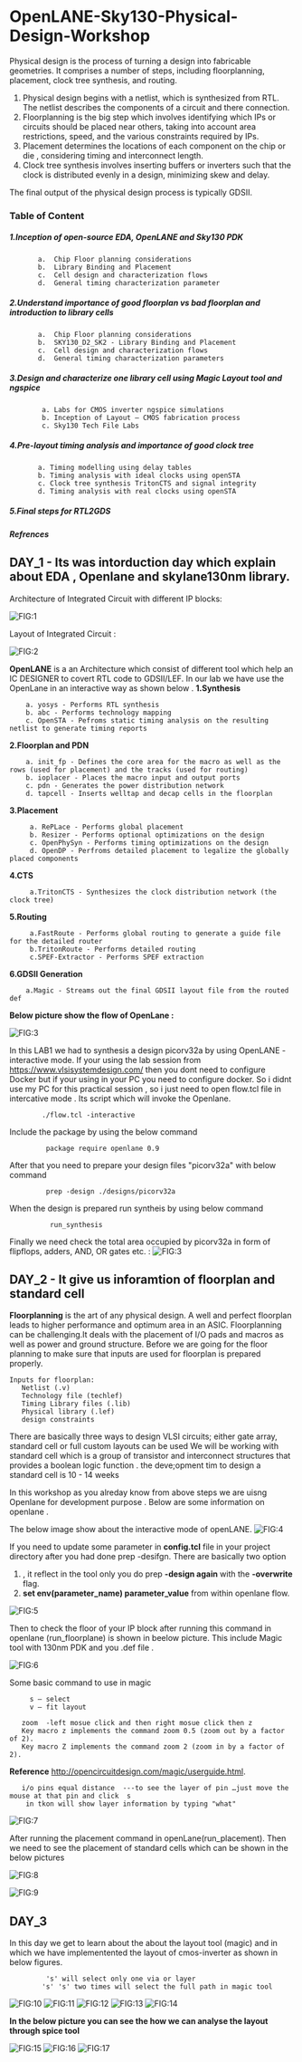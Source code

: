 # OpenLANE-Sky130-Physical-Design-Workshop
Physical design is the process of turning a design into fabricable geometries. It comprises a number of steps, including floorplanning, placement, clock tree synthesis, and routing. 
  1. Physical design begins with a netlist, which is synthesized from RTL. The netlist describes the components of a circuit and there connection.
  2. Floorplanning is the big step which involves identifying which IPs or circuits should be placed near others, taking into account area restrictions, speed, and                 the various constraints required by IPs.
  3. Placement determines the locations of each component on the chip or die , considering timing and interconnect length. 
  4. Clock tree synthesis involves inserting buffers or inverters such that the clock is distributed evenly in a design, minimizing skew and delay. 

The final output of the physical design process is typically GDSII.

### Table of Content
   ##### 1.Inception of open-source EDA, OpenLANE and Sky130 PDK
           a.  Chip Floor planning considerations
           b.  Library Binding and Placement
           c.  Cell design and characterization flows
           d.  General timing characterization parameter
   ##### 2.Understand importance of good floorplan vs bad floorplan and introduction to library cells
           a.  Chip Floor planning considerations
           b.  SKY130_D2_SK2 - Library Binding and Placement
           c.  Cell design and characterization flows
           d.  General timing characterization parameters
   ##### 3.Design and characterize one library cell using Magic Layout tool and ngspice
            a. Labs for CMOS inverter ngspice simulations
            b. Inception of Layout – CMOS fabrication process
            c. Sky130 Tech File Labs
   ##### 4.Pre-layout timing analysis and importance of good clock tree
           a. Timing modelling using delay tables
           b. Timing analysis with ideal clocks using openSTA
           c. Clock tree synthesis TritonCTS and signal integrity
           d. Timing analysis with real clocks using openSTA
   ##### 5.Final steps for RTL2GDS
   ##### Refrences


## DAY_1 - Its was intorduction day which explain about EDA , Openlane and skylane130nm library.
   Architecture of Integrated Circuit with different IP blocks:
   
   ![FIG:1](https://github.com/ripudamank2/OpenLANE-Sky130-Physical-Design-Workshop/blob/main/IC.PNG)

   Layout of Integrated Circuit :
   
   ![FIG:2](https://github.com/ripudamank2/OpenLANE-Sky130-Physical-Design-Workshop/blob/main/layout_IC.PNG)
   
  
 **OpenLANE** is a an Architecture which consist of different tool which help an IC DESIGNER to covert RTL code to GDSII/LEF. In our lab we have use the OpenLane in an interactive way as shown below .
  **1.Synthesis**
  
        a. yosys - Performs RTL synthesis
        b. abc - Performs technology mapping
        c. OpenSTA - Pefroms static timing analysis on the resulting netlist to generate timing reports
 
 **2.Floorplan and PDN**
 
        a. init_fp - Defines the core area for the macro as well as the rows (used for placement) and the tracks (used for routing)
        b. ioplacer - Places the macro input and output ports
        c. pdn - Generates the power distribution network
        d. tapcell - Inserts welltap and decap cells in the floorplan

  **3.Placement**

         a. RePLace - Performs global placement
         b. Resizer - Performs optional optimizations on the design
         c. OpenPhySyn - Performs timing optimizations on the design
         d. OpenDP - Perfroms detailed placement to legalize the globally placed components
  
  **4.CTS**
  
         a.TritonCTS - Synthesizes the clock distribution network (the clock tree)
  **5.Routing**

         a.FastRoute - Performs global routing to generate a guide file for the detailed router
         b.TritonRoute - Performs detailed routing
         c.SPEF-Extractor - Performs SPEF extraction
  **6.GDSII Generation**
        
        a.Magic - Streams out the final GDSII layout file from the routed def

**Below picture show the flow of OpenLane :**

   ![FIG:3](https://github.com/ripudamank2/OpenLANE-Sky130-Physical-Design-Workshop/blob/main/openlane.flow.1.png)
   
   
   
   
   
   
   
   
  In this LAB1 we had to synthesis a design picorv32a by using OpenLANE -interactive mode.
  If your using the lab session from https://www.vlsisystemdesign.com/ then you dont need to configure Docker but if your using in your PC you need to configure docker.
  So i didnt use my PC for this practical session , so i just need to open flow.tcl file in intercative mode . Its script which will invoke the Openlane. 
  
            ./flow.tcl -interactive
  
  Include the package by using the below command

             package require openlane 0.9
             
  After that you need to prepare your design files "picorv32a" with below command

             prep -design ./designs/picorv32a
             
  When the design is prepared run syntheis by using below command

              run_synthesis
          
  Finally we need check the total area occupied by picorv32a in form of flipflops, adders, AND, OR gates etc. :
        ![FIG:3](https://github.com/ripudamank2/OpenLANE-Sky130-Physical-Design-Workshop/blob/main/image.png)
    
    
    
## DAY_2 - It give us inforamtion of floorplan and standard cell   

  **Floorplanning** is the art of any physical design. A well and perfect floorplan leads to higher performance and optimum area in an ASIC.
  Floorplanning can be challenging.It deals with the placement of I/O pads and macros as well as power and ground structure.
  Before we are going for the floor planning to make sure that inputs are used for floorplan is prepared properly.

    Inputs for floorplan:
       Netlist (.v)
       Technology file (techlef)
       Timing Library files (.lib)
       Physical library (.lef)
       design constraints 
       
  
  There are basically three ways to design VLSI circuits; either gate array, standard cell or full custom layouts can be used
  We will be working with standard cell which is a group of transistor and interconnect structures that provides a boolean logic function . the deve;opment tim to design a        standard cell is 10 - 14 weeks 
   
In this workshop as you alreday know from above steps we are uisng Openlane for development purpose . Below are some information on openlane .

   The below image show about the interactive mode of openLANE.
   ![FIG:4](https://github.com/ripudamank2/OpenLANE-Sky130-Physical-Design-Workshop/blob/main/openlane.JPG)
   
   If you need to update some parameter in **config.tcl** file in your project directory after you had done prep -desifgn.
   There are basically two option 
   1. , it reflect in the tool only you do prep **-design again** with the **-overwrite** flag.  
   2.  **set env(parameter_name) parameter_value**  from within openlane flow.
   
   ![FIG:5](https://github.com/ripudamank2/OpenLANE-Sky130-Physical-Design-Workshop/blob/main/openl.JPG)
   
   
   Then to check the floor of your IP block after running this command in openlane (run_floorplane) is shown in beelow picture.
   This include Magic tool with 130nm PDK and you .def file .
   
   ![FIG:6](https://github.com/ripudamank2/OpenLANE-Sky130-Physical-Design-Workshop/blob/main/floorplan.JPG)
   
   Some basic command to use in magic 
           
         s – select
         v — fit layout
       
       zoom  -left mosue click and then right mosue click then z 
       Key macro z implements the command zoom 0.5 (zoom out by a factor of 2).
       Key macro Z implements the command zoom 2 (zoom in by a factor of 2).
   **Reference**    http://opencircuitdesign.com/magic/userguide.html. 
   
       i/o pins equal distance  ---to see the layer of pin …just move the mouse at that pin and click  s 
        in tkon will show layer information by typing "what"  

   
   ![FIG:7](https://github.com/ripudamank2/OpenLANE-Sky130-Physical-Design-Workshop/blob/main/tkon_placem.JPG)
   
   
   After running the placement command in openLane(run_placement). Then we need to see the placement of standard cells which can be shown in the below pictures 
   
   ![FIG:8](https://github.com/ripudamank2/OpenLANE-Sky130-Physical-Design-Workshop/blob/main/place_command.JPG)
   
   ![FIG:9](https://github.com/ripudamank2/OpenLANE-Sky130-Physical-Design-Workshop/blob/main/after_placement.JPG)
   
   
 ## DAY_3 
 In this day we get to learn about the about the layout tool (magic) and in which we have implementented the layout of cmos-inverter as  shown in below figures. 
            
             's' will select only one via or layer 
            's' 's' two times will select the full path in magic tool 
     
   ![FIG:10](https://github.com/ripudamank2/OpenLANE-Sky130-Physical-Design-Workshop/blob/main/nmos.JPG)
   ![FIG:11](https://github.com/ripudamank2/OpenLANE-Sky130-Physical-Design-Workshop/blob/main/pmos.JPG)
   ![FIG:12](https://github.com/ripudamank2/OpenLANE-Sky130-Physical-Design-Workshop/blob/main/out_connection.JPG)
   ![FIG:13](https://github.com/ripudamank2/OpenLANE-Sky130-Physical-Design-Workshop/blob/main/source_vdd.JPG)
   ![FIG:14](https://github.com/ripudamank2/OpenLANE-Sky130-Physical-Design-Workshop/blob/main/out_connection.JPG)
   
   

   **In the below picture you can see the how we can analyse the layout through spice tool** 

   ![FIG:15](https://github.com/ripudamank2/OpenLANE-Sky130-Physical-Design-Workshop/blob/main/layout_2_spice.JPG)
   ![FIG:16](https://github.com/ripudamank2/OpenLANE-Sky130-Physical-Design-Workshop/blob/main/simfile.png)
   ![FIG:17](https://github.com/ripudamank2/OpenLANE-Sky130-Physical-Design-Workshop/blob/main/trans.JPG)
   
   
   
     
     
     
   
            
   

